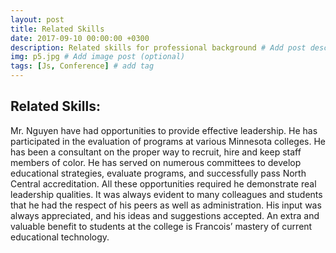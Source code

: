 ```yaml
---
layout: post
title: Related Skills
date: 2017-09-10 00:00:00 +0300
description: Related skills for professional background # Add post description (optional)
img: p5.jpg # Add image post (optional)
tags: [Js, Conference] # add tag
---
```

## Related Skills: 
Mr. Nguyen have had opportunities to provide effective leadership.  He has participated in the evaluation of programs at various Minnesota colleges.  He has been a consultant on the proper way to recruit, hire and keep staff members of color.  He has served on numerous committees to develop educational strategies, evaluate programs, and successfully pass North Central accreditation.  All these opportunities required he demonstrate real leadership qualities.  It was always evident to many colleagues and students that he had the respect of his peers as well as administration.  His input was always appreciated, and his ideas and suggestions accepted.  An extra and valuable benefit to students at the college is Francois’ mastery of current educational technology.

